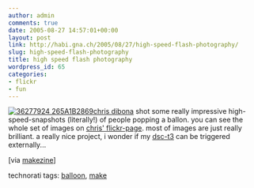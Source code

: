 ```yaml
---
author: admin
comments: true
date: 2005-08-27 14:57:01+00:00
layout: post
link: http://habi.gna.ch/2005/08/27/high-speed-flash-photography/
slug: high-speed-flash-photography
title: high speed flash photography
wordpress_id: 65
categories:
- flickr
- fun
---
```



[![ 36277924 265A1B2869](http://habi.gna.ch/blog/images/_36277924_265a1b2869-tm.jpg)](http://habi.gna.ch/blog/images/_36277924_265a1b2869.jpg)[chris dibona](http://egofood.blogspot.com/2005/08/high-speed-flash-photography-at-foo.html) shot some really impressive high-speed-snapshots (literally!) of people popping a ballon. you can see the whole set of images on [chris' flickr-page](http://www.flickr.com/photos/cdibona/sets/801894/). most of images are just really brilliant. a really nice project, i wonder if my [dsc-t3](http://www.amazon.de/exec/obidos/redirect?tag=habignach-20%26link_code=xm2%26camp=2025%26creative=165953%26path=http://www.amazon.de/gp/redirect.html%253fASIN=B0002Z7X9O%2526tag=habignach-20%2526lcode=xm2%2526cID=2025%2526ccmID=165953%2526location=/o/ASIN/B0002Z7X9O%25253FSubscriptionId=02ZH6J1W0649DTNS6002) can be triggered externally...



[via [makezine](http://www.makezine.com/blog/archive/2005/08/high_speed_flas_1.html?CMP=OTC-0D6B48984890)]





technorati tags: [balloon](http://www.technorati.com/tag/balloon), [make](http://www.technorati.com/tag/make)
